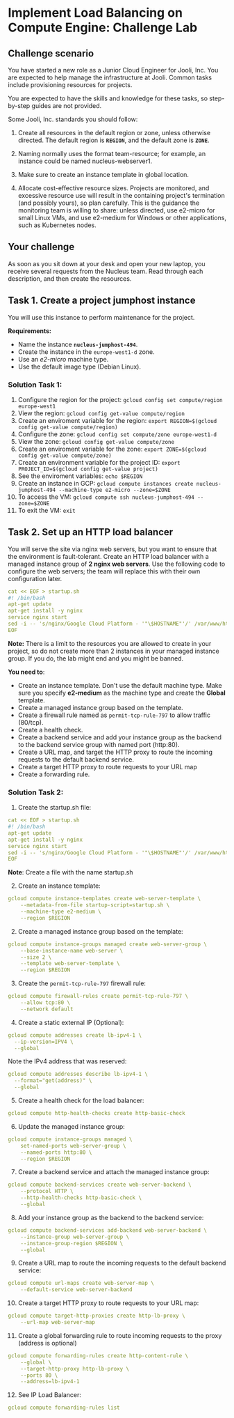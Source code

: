 # Implement Load Balancing on Compute Engine: Challenge Lab

## Challenge scenario

You have started a new role as a Junior Cloud Engineer for Jooli, Inc. You are expected to help manage the infrastructure at Jooli. Common tasks include provisioning resources for projects.

You are expected to have the skills and knowledge for these tasks, so step-by-step guides are not provided.

Some Jooli, Inc. standards you should follow:

1. Create all resources in the default region or zone, unless otherwise directed. The default region is **`REGION`**, and the default zone is **`ZONE`**.

2. Naming normally uses the format team-resource; for example, an instance could be named nucleus-webserver1.

3. Make sure to create an instance template in global location.

4. Allocate cost-effective resource sizes. Projects are monitored, and excessive resource use will result in the containing project's termination (and possibly yours), so plan carefully. This is the guidance the monitoring team is willing to share: unless directed, use e2-micro for small Linux VMs, and use e2-medium for Windows or other applications, such as Kubernetes nodes.

## Your challenge

As soon as you sit down at your desk and open your new laptop, you receive several requests from the Nucleus team. Read through each description, and then create the resources.

## Task 1. Create a project jumphost instance

You will use this instance to perform maintenance for the project.

**Requirements:**

-   Name the instance  **`nucleus-jumphost-494`**.
-   Create the instance in the  `europe-west1-d`  zone.
-   Use an  _e2-micro_  machine type.
-   Use the default image type (Debian Linux).

### Solution Task 1:
1. Configure the region for the project:  `gcloud config set compute/region europe-west1`
2. View the region: `gcloud config get-value compute/region`
3. Create an enviroment variable for the region: `export REGION=$(gcloud config get-value compute/region)`
4. Configure the zone: `gcloud config set compute/zone europe-west1-d`
5. View the zone: `gcloud config get-value compute/zone`
6. Create an enviroment variable for the zone: `export ZONE=$(gcloud config get-value compute/zone)`
7. Create an environment variable for the project ID: `export PROJECT_ID=$(gcloud config get-value project)` 
8. See the enviroment variables: `echo $REGION`
9. Create an instance in GCP: `gcloud compute instances create nucleus-jumphost-494 --machine-type e2-micro --zone=$ZONE`
9. To access the VM: `gcloud compute ssh nucleus-jumphost-494 --zone=$ZONE`
10. To exit the VM: `exit`

## Task 2. Set up an HTTP load balancer

You will serve the site via nginx web servers, but you want to ensure that the environment is fault-tolerant. Create an HTTP load balancer with a managed instance group of **2 nginx web servers**. Use the following code to configure the web servers; the team will replace this with their own configuration later. 

```yaml
cat << EOF > startup.sh
#! /bin/bash
apt-get update
apt-get install -y nginx
service nginx start
sed -i -- 's/nginx/Google Cloud Platform - '"\$HOSTNAME"'/' /var/www/html/index.nginx-debian.html
EOF
```

**Note:** There is a limit to the resources you are allowed to create in your project, so do not create more than 2 instances in your managed instance group. If you do, the lab might end and you might be banned.

**You need to**:

-   Create an instance template. Don't use the default machine type. Make sure you specify  **e2-medium**  as the machine type and create the  **Global**  template.
-   Create a managed instance group based on the template.
-   Create a firewall rule named as  `permit-tcp-rule-797`  to allow traffic (80/tcp).
-   Create a health check.
-   Create a backend service and add your instance group as the backend to the backend service group with named port (http:80).
-   Create a URL map, and target the HTTP proxy to route the incoming requests to the default backend service.
-   Create a target HTTP proxy to route requests to your URL map
-   Create a forwarding rule.

### Solution Task 2:
1. Create the startup.sh file:
```yaml
cat << EOF > startup.sh
#! /bin/bash
apt-get update
apt-get install -y nginx
service nginx start
sed -i -- 's/nginx/Google Cloud Platform - '"\$HOSTNAME"'/' /var/www/html/index.nginx-debian.html
EOF
```
**Note**: Create a file with the name startup.sh

2. Create an instance template:
```yaml
gcloud compute instance-templates create web-server-template \
    --metadata-from-file startup-script=startup.sh \
    --machine-type e2-medium \
    --region $REGION
```

2. Create a managed instance group based on the template:
```yaml
gcloud compute instance-groups managed create web-server-group \
    --base-instance-name web-server \
    --size 2 \
    --template web-server-template \
    --region $REGION
```

3. Create the `permit-tcp-rule-797` firewall rule:
```yaml
gcloud compute firewall-rules create permit-tcp-rule-797 \
    --allow tcp:80 \
    --network default
```

4. Create a static external IP (Optional):
```yaml
gcloud compute addresses create lb-ipv4-1 \
  --ip-version=IPV4 \
  --global
```

Note the IPv4 address that was reserved:
```yaml
gcloud compute addresses describe lb-ipv4-1 \
  --format="get(address)" \
  --global
```

5. Create a health check for the load balancer:
```yaml
gcloud compute http-health-checks create http-basic-check
```

6. Update the managed instance group:
```yaml
gcloud compute instance-groups managed \
    set-named-ports web-server-group \
    --named-ports http:80 \
    --region $REGION
```

7. Create a backend service and attach the managed instance group:
```yaml
gcloud compute backend-services create web-server-backend \
    --protocol HTTP \
    --http-health-checks http-basic-check \
    --global
```

8. Add your instance group as the backend to the backend service:
```yaml
gcloud compute backend-services add-backend web-server-backend \
    --instance-group web-server-group \
    --instance-group-region $REGION \
    --global
```

9. Create a URL map to route the incoming requests to the default backend service:
```yaml
gcloud compute url-maps create web-server-map \
    --default-service web-server-backend
```


10. Create a target HTTP proxy to route requests to your URL map:
```yaml
gcloud compute target-http-proxies create http-lb-proxy \
    --url-map web-server-map
```

11. Create a global forwarding rule to route incoming requests to the proxy (address is optional)
```yaml
gcloud compute forwarding-rules create http-content-rule \
    --global \
    --target-http-proxy http-lb-proxy \
    --ports 80 \
    --address=lb-ipv4-1
```

12. See IP Load Balancer:
```yaml
gcloud compute forwarding-rules list
```

